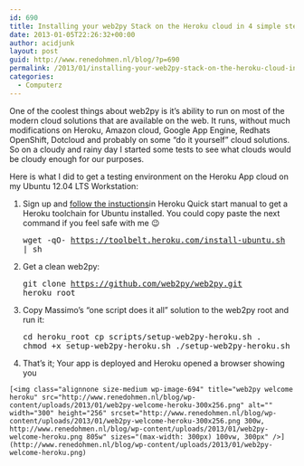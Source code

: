 ```yaml
---
id: 690
title: Installing your web2py Stack on the Heroku cloud in 4 simple steps
date: 2013-01-05T22:26:32+00:00
author: acidjunk
layout: post
guid: http://www.renedohmen.nl/blog/?p=690
permalink: /2013/01/installing-your-web2py-stack-on-the-heroku-cloud-in-4-simple-steps/
categories:
  - Computerz
---
```

One of the coolest things about web2py is it&#8217;s ability to run on most of the modern cloud solutions that are available on the web. It runs, without much modifications on Heroku, Amazon cloud, Google App Engine, Redhats OpenShift, Dotcloud and probably on some &#8220;do it yourself&#8221; cloud solutions. So on a cloudy and rainy day I started some tests to see what clouds would be cloudy enough for our purposes.

Here is what I did to get a testing environment on the Heroku App cloud on my Ubuntu 12.04 LTS Workstation:

  1. Sign up and [follow the instuctions](https://devcenter.heroku.com/articles/quickstart)in Heroku Quick start manual to get a Heroku toolchain for Ubuntu installed. You could copy paste the next command if you feel safe with me 😉 
    <pre>wget -qO- https://toolbelt.heroku.com/install-ubuntu.sh | sh</pre>

  2. Get a clean web2py: 
    <pre>git clone https://github.com/web2py/web2py.git heroku_root</pre>

  3. Copy Massimo&#8217;s &#8220;one script does it all&#8221; solution to the web2py root and run it: 
    <pre>cd heroku_root
cp scripts/setup-web2py-heroku.sh .
chmod +x setup-web2py-heroku.sh
./setup-web2py-heroku.sh</pre>

  4. That&#8217;s it; Your app is deployed and Heroku opened a browser showing you
  
    [<img class="alignnone size-medium wp-image-694" title="web2py welcome heroku" src="http://www.renedohmen.nl/blog/wp-content/uploads/2013/01/web2py-welcome-heroku-300x256.png" alt="" width="300" height="256" srcset="http://www.renedohmen.nl/blog/wp-content/uploads/2013/01/web2py-welcome-heroku-300x256.png 300w, http://www.renedohmen.nl/blog/wp-content/uploads/2013/01/web2py-welcome-heroku.png 805w" sizes="(max-width: 300px) 100vw, 300px" />](http://www.renedohmen.nl/blog/wp-content/uploads/2013/01/web2py-welcome-heroku.png)